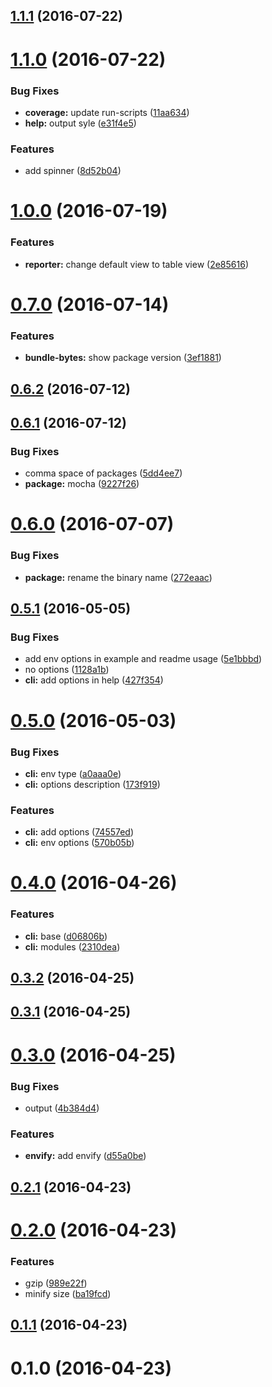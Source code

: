 <a name="1.1.1"></a>
## [1.1.1](https://github.com/mkwtys/bundle-size/compare/v1.1.0...v1.1.1) (2016-07-22)



<a name="1.1.0"></a>
# [1.1.0](https://github.com/mkwtys/bundle-size/compare/v1.0.0...v1.1.0) (2016-07-22)


### Bug Fixes

* **coverage:** update run-scripts ([11aa634](https://github.com/mkwtys/bundle-size/commit/11aa634))
* **help:** output syle ([e31f4e5](https://github.com/mkwtys/bundle-size/commit/e31f4e5))


### Features

* add spinner ([8d52b04](https://github.com/mkwtys/bundle-size/commit/8d52b04))



<a name="1.0.0"></a>
# [1.0.0](https://github.com/mkwtys/bundle-size/compare/v0.7.0...v1.0.0) (2016-07-19)


### Features

* **reporter:** change default view to table view ([2e85616](https://github.com/mkwtys/bundle-size/commit/2e85616))



<a name="0.7.0"></a>
# [0.7.0](https://github.com/mkwtys/bundle-size/compare/v0.6.2...v0.7.0) (2016-07-14)


### Features

* **bundle-bytes:** show package version ([3ef1881](https://github.com/mkwtys/bundle-size/commit/3ef1881))



<a name="0.6.2"></a>
## [0.6.2](https://github.com/mkwtys/bundle-size/compare/v0.6.1...v0.6.2) (2016-07-12)



<a name="0.6.1"></a>
## [0.6.1](https://github.com/mkwtys/bundle-size/compare/v0.6.0...v0.6.1) (2016-07-12)


### Bug Fixes

* comma space of packages ([5dd4ee7](https://github.com/mkwtys/bundle-size/commit/5dd4ee7))
* **package:** mocha ([9227f26](https://github.com/mkwtys/bundle-size/commit/9227f26))



<a name="0.6.0"></a>
# [0.6.0](https://github.com/mkwtys/bundle-size/compare/v0.5.1...v0.6.0) (2016-07-07)


### Bug Fixes

* **package:** rename the binary name ([272eaac](https://github.com/mkwtys/bundle-size/commit/272eaac))



<a name="0.5.1"></a>
## [0.5.1](https://github.com/mkwtys/bundle-size/compare/v0.5.0...v0.5.1) (2016-05-05)


### Bug Fixes

* add env options in example and readme usage ([5e1bbbd](https://github.com/mkwtys/bundle-size/commit/5e1bbbd))
* no options ([1128a1b](https://github.com/mkwtys/bundle-size/commit/1128a1b))
* **cli:** add options in help ([427f354](https://github.com/mkwtys/bundle-size/commit/427f354))



<a name="0.5.0"></a>
# [0.5.0](https://github.com/mkwtys/bundle-size/compare/v0.4.0...v0.5.0) (2016-05-03)


### Bug Fixes

* **cli:** env type ([a0aaa0e](https://github.com/mkwtys/bundle-size/commit/a0aaa0e))
* **cli:** options description ([173f919](https://github.com/mkwtys/bundle-size/commit/173f919))


### Features

* **cli:** add options ([74557ed](https://github.com/mkwtys/bundle-size/commit/74557ed))
* **cli:** env options ([570b05b](https://github.com/mkwtys/bundle-size/commit/570b05b))



<a name="0.4.0"></a>
# [0.4.0](https://github.com/mkwtys/bundle-size/compare/v0.3.2...v0.4.0) (2016-04-26)


### Features

* **cli:** base ([d06806b](https://github.com/mkwtys/bundle-size/commit/d06806b))
* **cli:** modules ([2310dea](https://github.com/mkwtys/bundle-size/commit/2310dea))



<a name="0.3.2"></a>
## [0.3.2](https://github.com/mkwtys/bundle-size/compare/v0.3.1...v0.3.2) (2016-04-25)



<a name="0.3.1"></a>
## [0.3.1](https://github.com/mkwtys/bundle-size/compare/v0.3.0...v0.3.1) (2016-04-25)



<a name="0.3.0"></a>
# [0.3.0](https://github.com/mkwtys/bundle-size/compare/v0.2.1...v0.3.0) (2016-04-25)


### Bug Fixes

* output ([4b384d4](https://github.com/mkwtys/bundle-size/commit/4b384d4))


### Features

* **envify:** add envify ([d55a0be](https://github.com/mkwtys/bundle-size/commit/d55a0be))



<a name="0.2.1"></a>
## [0.2.1](https://github.com/mkwtys/bundle-size/compare/v0.2.0...v0.2.1) (2016-04-23)



<a name="0.2.0"></a>
# [0.2.0](https://github.com/mkwtys/bundle-size/compare/v0.1.1...v0.2.0) (2016-04-23)


### Features

* gzip ([989e22f](https://github.com/mkwtys/bundle-size/commit/989e22f))
* minify size ([ba19fcd](https://github.com/mkwtys/bundle-size/commit/ba19fcd))



<a name="0.1.1"></a>
## [0.1.1](https://github.com/mkwtys/bundle-size/compare/v0.1.0...v0.1.1) (2016-04-23)



<a name="0.1.0"></a>
# 0.1.0 (2016-04-23)



